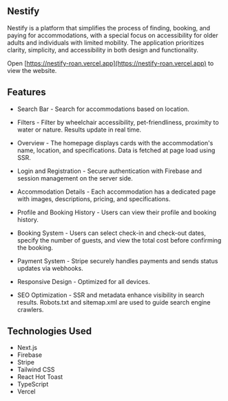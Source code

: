 ## Nestify

Nestify is a platform that simplifies the process of finding, booking, and paying for accommodations, with a special focus on accessibility for older adults and individuals with limited mobility. The application prioritizes clarity, simplicity, and accessibility in both design and functionality.

Open [https://nestify-roan.vercel.app](https://nestify-roan.vercel.app) to view the website.

## Features

- Search Bar - Search for accommodations based on location.

- Filters - Filter by wheelchair accessibility, pet-friendliness, proximity to water or nature. Results update in real time.

- Overview - The homepage displays cards with the accommodation's name, location, and specifications. Data is fetched at page load using SSR.

- Login and Registration - Secure authentication with Firebase and session management on the server side.

- Accommodation Details - Each accommodation has a dedicated page with images, descriptions, pricing, and specifications.

- Profile and Booking History - Users can view their profile and booking history.

- Booking System - Users can select check-in and check-out dates, specify the number of guests, and view the total cost before confirming the booking.

- Payment System - Stripe securely handles payments and sends status updates via webhooks.

- Responsive Design - Optimized for all devices.

- SEO Optimization - SSR and metadata enhance visibility in search results. Robots.txt and sitemap.xml are used to guide search engine crawlers.

## Technologies Used

- Next.js
- Firebase
- Stripe
- Tailwind CSS
- React Hot Toast
- TypeScript
- Vercel
